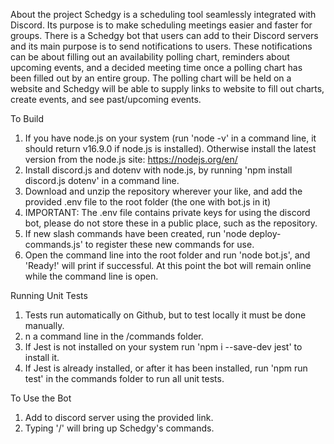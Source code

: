 About the project
Schedgy is a scheduling tool seamlessly integrated with Discord. Its purpose is to make scheduling meetings easier and faster for groups. There is a Schedgy bot that users can add to their Discord servers and its main purpose is to send notifications to users. These notifications can be about filling out an availability polling chart, reminders about upcoming events, and a decided meeting time once a polling chart has been filled out by an entire group. The polling chart will be held on a website and Schedgy will be able to supply links to website to fill out charts, create events, and see past/upcoming events. 

To Build
1. If you have node.js on your system (run 'node -v' in a command line, it should return v16.9.0 if node.js is installed). Otherwise install the latest version from the node.js site: https://nodejs.org/en/
2. Install discord.js and dotenv with node.js, by running 'npm install discord.js dotenv' in a command line.
3. Download and unzip the repository wherever your like, and add the provided .env file to the root folder (the one with bot.js in it)
4. IMPORTANT: The .env file contains private keys for using the discord bot, please do not store these in a public place, such as the repository.
5. If new slash commands have been created, run 'node deploy-commands.js' to register these new commands for use.
6. Open the command line into the root folder and run 'node bot.js', and 'Ready!' will print if successful. At this point the bot will remain online while the command line is open.

Running Unit Tests
1. Tests run automatically on Github, but to test locally it must be done manually.
2. n a command line in the /commands folder.
3. If Jest is not installed on your system run 'npm i --save-dev jest' to install it.
4. If Jest is already installed, or after it has been installed, run 'npm run test' in the commands folder to run all unit tests.

To Use the Bot
1. Add to discord server using the provided link.
2. Typing '/' will bring up Schedgy's commands.
